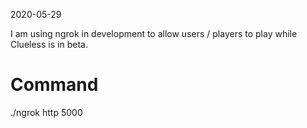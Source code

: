 2020-05-29

I am using ngrok in development to allow users / players to play while Clueless is in beta. 

# Command
 ./ngrok http 5000
